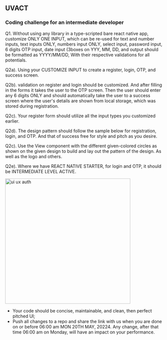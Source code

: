 ## UVACT ##
### Coding challenge for an intermediate developer ###

Q1. Without using any library in a type-scripted bare react native app, customize ONLY ONE INPUT, which can be re-used for text and number inputs, text inputs ONLY, numbers input ONLY, select input, password input, 6 digits OTP input, date input (3boxes on YYY, MM, DD, and output should be formatted as YYYY/MM/DD, With their respective validations for all potentials. 


Q2a). Using your CUSTOMIZE INPUT to create a register, login, OTP, and success screen.   

Q2b). validation on register and login should be customized. And after filling in the forms it takes the user to the OTP screen. Then the user should enter any 6 digits ONLY and should automatically take the user to a success screen where the user's details are shown from local storage, which was stored during registration. 

Q2c). Your register form should utilize all the input types you customized earlier.   

Q2d). The design pattern should follow the sample below for registration, login, and OTP. And that of success free for style and pitch as you desire.  

Q2c). Use the View component with the different given-colored circles as shown on the given design to build and lay out the pattern of the design. As well as the logo and others.

Q2e). Where we have REACT NATIVE STARTER, for login and OTP, it should be INTERMEDIATE LEVEL ACTIVE. 


<img width="400" alt="ui ux auth" src="https://github.com/5ylvino/5ylvino.github.io/assets/61919575/40954a6a-f827-4962-81ee-1ec7cff85c3a">


- Your code should be concise, maintainable, and clean, then perfect pitched UI;  
- Push all changes to a repo and share the link with us when you are done on or before 06:00 am MON 20TH MAY, 20224. Any change, after that time 06:00 am on Monday, will have an impact on your performance.
